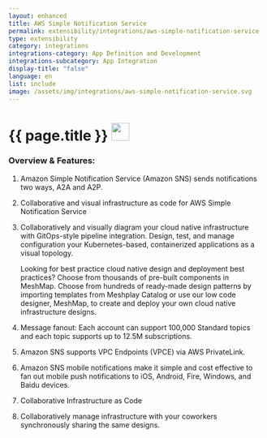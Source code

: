 ```yaml
---
layout: enhanced
title: AWS Simple Notification Service
permalink: extensibility/integrations/aws-simple-notification-service
type: extensibility
category: integrations
integrations-category: App Definition and Development
integrations-subcategory: App Integration
display-title: "false"
language: en
list: include
image: /assets/img/integrations/aws-simple-notification-service.svg
---
```


<h1>{{ page.title }} <img src="{{ page.image }}" style="width: 35px; height: 35px;" /></h1>


<!-- This needs replaced with the Category property, not the sub-category.
 #### About: Amazon Simple Notification Service (Amazon SNS) sends notifications two ways, A2A and A2P. -->

### Overview & Features:

1. Amazon Simple Notification Service (Amazon SNS) sends notifications two ways, A2A and A2P.

2. Collaborative and visual infrastructure as code for AWS Simple Notification Service

4. 
    Collaboratively and visually diagram your cloud native infrastructure with GitOps-style pipeline integration. Design, test, and manage configuration your Kubernetes-based, containerized applications as a visual topology.



    Looking for best practice cloud native design and deployment best practices? Choose from thousands of pre-built components in MeshMap. Choose from hundreds of ready-made design patterns by importing templates from Meshplay Catalog or use our low code designer, MeshMap, to create and deploy your own cloud native infrastructure designs.



5. Message fanout: Each account can support 100,000 Standard topics and each topic supports up to 12.5M subscriptions.

6. Amazon SNS supports VPC Endpoints (VPCE) via AWS PrivateLink.

7. Amazon SNS mobile notifications make it simple and cost effective to fan out mobile push notifications to iOS, Android, Fire, Windows, and Baidu devices.

8. Collaborative Infrastructure as Code

9. Collaboratively manage infrastructure with your coworkers synchronously sharing the same designs.

